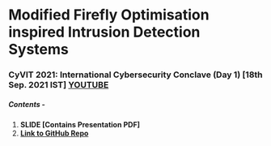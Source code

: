 # Modified Firefly Optimisation inspired Intrusion Detection Systems
### CyVIT 2021: International Cybersecurity Conclave (Day 1) [18th Sep. 2021 IST] [YOUTUBE](https://youtu.be/5nwDzJLSCTo?t=15627)

##### Contents -
1. **SLIDE [Contains Presentation PDF]**
2. **[Link to GitHub Repo](https://github.com/Saket-Upadhyay/firefly-ids)**
